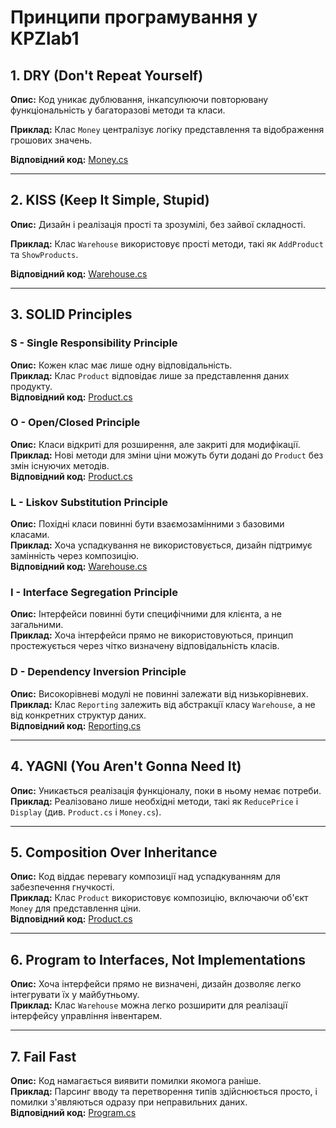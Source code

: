 # Принципи програмування у KPZlab1

## 1. **DRY** (Don't Repeat Yourself)

**Опис:** Код уникає дублювання, інкапсулюючи повторювану функціональність у багаторазові методи та класи.  

**Приклад:** Клас `Money` централізує логіку представлення та відображення грошових значень.  

**Відповідний код:** [Money.cs](KPZlab1/KPZlab1/Money.cs#L7-L17)

---

## 2. **KISS** (Keep It Simple, Stupid)

**Опис:** Дизайн і реалізація прості та зрозумілі, без зайвої складності.  

**Приклад:** Клас `Warehouse` використовує прості методи, такі як `AddProduct` та `ShowProducts`.  

**Відповідний код:** [Warehouse.cs](KPZlab1/KPZlab1/Warehouse.cs#L8-L24)

---

## 3. **SOLID Principles**

### **S - Single Responsibility Principle**  
**Опис:** Кожен клас має лише одну відповідальність.  
**Приклад:** Клас `Product` відповідає лише за представлення даних продукту.  
**Відповідний код:** [Product.cs](KPZlab1/KPZlab1/Product.cs#L7-L19)

### **O - Open/Closed Principle**  
**Опис:** Класи відкриті для розширення, але закриті для модифікації.  
**Приклад:** Нові методи для зміни ціни можуть бути додані до `Product` без змін існуючих методів.  
**Відповідний код:** [Product.cs](KPZlab1/KPZlab1/Product.cs#L15-L19)

### **L - Liskov Substitution Principle**  
**Опис:** Похідні класи повинні бути взаємозамінними з базовими класами.  
**Приклад:** Хоча успадкування не використовується, дизайн підтримує замінність через композицію.  
**Відповідний код:** [Warehouse.cs](KPZlab1/KPZlab1/Warehouse.cs#L8-L19)

### **I - Interface Segregation Principle**  
**Опис:** Інтерфейси повинні бути специфічними для клієнта, а не загальними.  
**Приклад:** Хоча інтерфейси прямо не використовуються, принцип простежується через чітко визначену відповідальність класів.

### **D - Dependency Inversion Principle**  
**Опис:** Високорівневі модулі не повинні залежати від низькорівневих.  
**Приклад:** Клас `Reporting` залежить від абстракції класу `Warehouse`, а не від конкретних структур даних.  
**Відповідний код:** [Reporting.cs](KPZlab1/KPZlab1/Reporting.cs#L7-L15)

---

## 4. **YAGNI** (You Aren't Gonna Need It)

**Опис:** Уникається реалізація функціоналу, поки в ньому немає потреби.  
**Приклад:** Реалізовано лише необхідні методи, такі як `ReducePrice` і `Display` (див. `Product.cs` і `Money.cs`).

---

## 5. **Composition Over Inheritance**

**Опис:** Код віддає перевагу композиції над успадкуванням для забезпечення гнучкості.  
**Приклад:** Клас `Product` використовує композицію, включаючи об'єкт `Money` для представлення ціни.  
**Відповідний код:** [Product.cs](KPZlab1/KPZlab1/Product.cs#L9-L12)

---

## 6. **Program to Interfaces, Not Implementations**

**Опис:** Хоча інтерфейси прямо не визначені, дизайн дозволяє легко інтегрувати їх у майбутньому.  
**Приклад:** Клас `Warehouse` можна легко розширити для реалізації інтерфейсу управління інвентарем.

---

## 7. **Fail Fast**

**Опис:** Код намагається виявити помилки якомога раніше.  
**Приклад:** Парсинг вводу та перетворення типів здійснюється просто, і помилки з'являються одразу при неправильних даних.  
**Відповідний код:** [Program.cs](KPZlab1/Kpzlab1.1/Program.cs#L12-L18)
